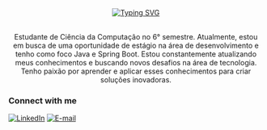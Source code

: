 <div align="center">
  <a href="https://git.io/typing-svg">
    <img src="https://readme-typing-svg.demolab.com?font=Fira+Code&weight=500&size=22&pause=1000&color=4682B4&center=true&vCenter=true&random=false&width=524&lines=%E2%8A%B9+Welcome+to+my+profile!+%E2%8A%B9+" alt="Typing SVG">
  </a>
</div>
<br>
<p align="center">Estudante de Ciência da Computação no 6° semestre. Atualmente, estou em busca de uma oportunidade de estágio na área de desenvolvimento e tenho como foco Java e Spring Boot.
Estou constantemente atualizando meus conhecimentos e buscando novos desafios na área de tecnologia. Tenho paixão por aprender e aplicar esses conhecimentos para criar soluções inovadoras.


### Connect with me

[![LinkedIn](https://img.shields.io/badge/-LinkedIn-000?style=for-the-badge&logo=linkedin&logoColor=4682B4&color:FFF)](https://www.linkedin.com/in/lizamartins/)
[![E-mail](https://img.shields.io/badge/-Email-000?style=for-the-badge&logo=gmail&logoColor=4682B4&color:FFF)](mailto:luizamartins.fs@gmail.com)
